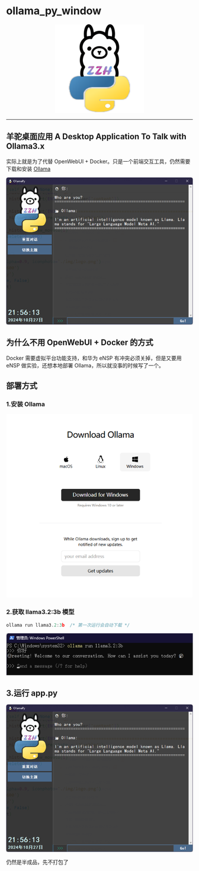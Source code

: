 # ollama_py_window

<div align=center><img src="img/logo.png" style="width:240px;align=center" /></div>

---

## 羊驼桌面应用 A Desktop Application To Talk with Ollama3.x

实际上就是为了代替 OpenWebUI + Docker。只是一个前端交互工具，仍然需要下载和安装 [Ollama](https://ollama.com/)

![alt text](img/winshoot.png)

## 为什么不用 OpenWebUI + Docker 的方式

Docker 需要虚拟平台功能支持，和华为 eNSP 有冲突必须关掉，但是又要用 eNSP 做实验，还想本地部署 Ollama，所以就没事的时候写了一个。

## 部署方式

### 1.安装 Ollama

![alt text](img/step1.png)

### 2.获取 llama3.2:3b 模型

```js
ollama run llama3.2:3b  /* 第一次运行会自动下载 */
```

![alt text](img/step2.png)

## 3.运行 app.py

![alt text](img/winshoot.png)

仍然是半成品，先不打包了